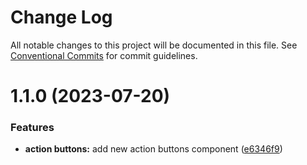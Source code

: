 # Change Log

All notable changes to this project will be documented in this file.
See [Conventional Commits](https://conventionalcommits.org) for commit guidelines.

# 1.1.0 (2023-07-20)

### Features

- **action buttons:** add new action buttons component ([e6346f9](https://github.com/asermax/asermax-ui/commit/e6346f9365b77058cec86dac65af62d71cb7d422))
